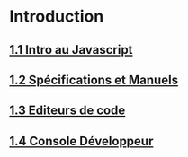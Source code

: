 # Introduction

## [1.1 Intro au Javascript](https://github.com/NeoBahamut/docs-public/blob/master/javascript/01-Javascript-Moderne(tuto)/1.1-Intro_au_Javascript.md)

## [1.2 Spécifications et Manuels](https://github.com/NeoBahamut/docs-public/blob/master/javascript/01-Javascript-Moderne(tuto)/1.2-Specifications_et_Manuels.md)

## [1.3 Editeurs de code](https://github.com/NeoBahamut/docs-public/blob/master/javascript/01-Javascript-Moderne(tuto)/1.3-Editeurs_de_code.md)

## [1.4 Console Développeur](https://github.com/NeoBahamut/docs-public/blob/master/javascript/01-Javascript-Moderne(tuto)/1.4-Console_Développeur.md)
